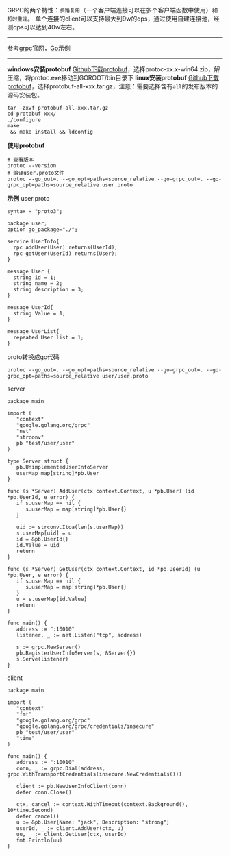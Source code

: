 GRPC的两个特性：`多路复用`（一个客户端连接可以在多个客户端函数中使用）和`超时重连`。
单个连接的client可以支持最大到9w的qps，通过使用自建连接池，经测qps可以达到40w左右。
*****
参考[grpc官网](https://grpc.io/docs/languages/go/basics/)，[Go示例](https://github.com/grpc/grpc-go)
*****
**windows安装protobuf**
[Github下载protobuf]([https://github.com/protocolbuffers/protobuf/releases](https://github.com/protocolbuffers/protobuf/releases))，选择protoc-xx.x-win64.zip，解压缩，将protoc.exe移动到GOROOT/bin目录下
**linux安装protobuf**
[Github下载protobuf](https://github.com/protocolbuffers/protobuf/releases)，选择protobuf-all-xxx.tar.gz，注意：需要选择含有`all`的发布版本的源码安装包。
```
tar -zxvf protobuf-all-xxx.tar.gz
cd protobuf-xxx/
./configure
make && make install && ldconfig
```
**使用protobuf**
```
# 查看版本
protoc --version
# 编译user.proto文件
protoc --go_out=. --go_opt=paths=source_relative --go-grpc_out=. --go-grpc_opt=paths=source_relative user.proto
```
**示例**
user.proto
```
syntax = "proto3";

package user;
option go_package="./";

service UserInfo{
  rpc addUser(User) returns(UserId);
  rpc getUser(UserId) returns(User);
}

message User {
  string id = 1;
  string name = 2;
  string description = 3;
}

message UserId{
  string Value = 1;
}

message UserList{
  repeated User list = 1;
}
```
proto转换成go代码
```
protoc --go_out=. --go_opt=paths=source_relative --go-grpc_out=. --go-grpc_opt=paths=source_relative user/user.proto
```
server
```
package main

import (
   "context"
   "google.golang.org/grpc"
   "net"
   "strconv"
   pb "test/user/user"
)

type Server struct {
   pb.UnimplementedUserInfoServer
   userMap map[string]*pb.User
}

func (s *Server) AddUser(ctx context.Context, u *pb.User) (id *pb.UserId, e error) {
   if s.userMap == nil {
      s.userMap = map[string]*pb.User{}
   }

   uid := strconv.Itoa(len(s.userMap))
   s.userMap[uid] = u
   id = &pb.UserId{}
   id.Value = uid
   return
}

func (s *Server) GetUser(ctx context.Context, id *pb.UserId) (u *pb.User, e error) {
   if s.userMap == nil {
      s.userMap = map[string]*pb.User{}
   }
   u = s.userMap[id.Value]
   return
}

func main() {
   address := ":10010"
   listener, _ := net.Listen("tcp", address)

   s := grpc.NewServer()
   pb.RegisterUserInfoServer(s, &Server{})
   s.Serve(listener)
}
```
client
```
package main

import (
   "context"
   "fmt"
   "google.golang.org/grpc"
   "google.golang.org/grpc/credentials/insecure"
   pb "test/user/user"
   "time"
)

func main() {
   address := ":10010"
   conn, _ := grpc.Dial(address, grpc.WithTransportCredentials(insecure.NewCredentials()))

   client := pb.NewUserInfoClient(conn)
   defer conn.Close()

   ctx, cancel := context.WithTimeout(context.Background(), 10*time.Second)
   defer cancel()
   u := &pb.User{Name: "jack", Description: "strong"}
   userId, _ := client.AddUser(ctx, u)
   uu, _ := client.GetUser(ctx, userId)
   fmt.Println(uu)
}
```
